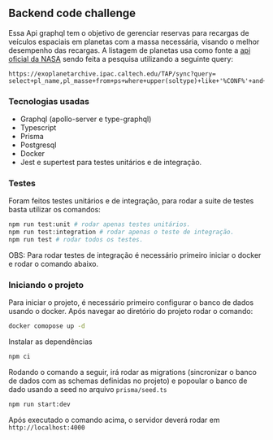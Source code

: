 ## Backend code challenge

Essa Api graphql tem o objetivo de gerenciar reservas para recargas de veículos espaciais em planetas com a massa necessária, visando o melhor desempenho das recargas.
A listagem de planetas usa como fonte a [api oficial da NASA](https://exoplanetarchive.ipac.caltech.edu/TAP/sync?query=select+*+from+ps&format=json) sendo feita a pesquisa utilizando a seguinte query: 

```
https://exoplanetarchive.ipac.caltech.edu/TAP/sync?query=
select+pl_name,pl_masse+from+ps+where+upper(soltype)+like+'%CONF%'+and+pl_masse+>=+10+order+by+pl_masse+asc+&format=json
```

### Tecnologias usadas

 - Graphql (apollo-server e type-graphql)
 - Typescript
 - Prisma
 - Postgresql
 - Docker
 - Jest e supertest para testes unitários e de integração.

### Testes
Foram feitos testes unitários e de integração, para rodar a suite de testes basta utilizar os comandos:

```sh
npm run test:unit # rodar apenas testes unitários.
npm run test:integration # rodar apenas o teste de integração.
npm run test # rodar todos os testes.
```

OBS: Para rodar testes de integração é necessário primeiro iniciar o docker e rodar o comando abaixo.

### Iniciando o projeto

Para iniciar o projeto, é necessário primeiro configurar o banco de dados usando o docker.
Após navegar ao diretório do projeto rodar o comando:
```sh 
docker comopose up -d
```
Instalar as dependências
```sh
npm ci
```
Rodando o comando a seguir, irá rodar as migrations (sincronizar o banco de dados com as schemas definidas no projeto) e popoular o banco de dado usando a seed no arquivo `prisma/seed.ts`

```sh
npm run start:dev
```

Após executado o comando acima, o servidor deverá rodar em `http://localhost:4000`